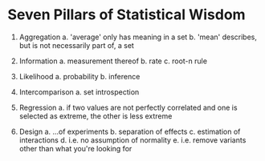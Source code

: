 # Seven Pillars of Statistical Wisdom

1. Aggregation
 a. 'average' only has meaning in a set
 b. 'mean' describes, but is not necessarily part of, a set

2. Information
 a. measurement thereof
 b. rate
 c. root-n rule

3. Likelihood
 a. probability
 b. inference

4. Intercomparison
 a. set introspection

5. Regression
 a. if two values are not perfectly correlated and one is selected as extreme, the other is less extreme

6. Design
 a. ...of experiments
 b. separation of effects
 c. estimation of interactions
 d. i.e. no assumption of normality
 e. i.e. remove variants other than what you're looking for
